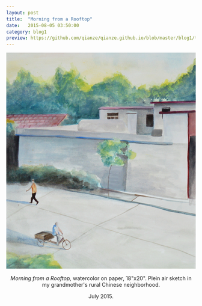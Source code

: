 ```yaml
---
layout: post
title:  "Morning from a Rooftop"
date:   2015-08-05 03:50:00
category: blog1
preview: https://github.com/qianze/qianze.github.io/blob/master/blog1/thumbnails/Rural%20Bikes.JPG?raw=true
---
```

<center>
<img src ="https://github.com/qianze/qianze.github.io/blob/master/blog1/images/Rural%20Bikes.JPG?raw=true"><br>

<i>Morning from a Rooftop,</i> watercolor on paper, 18"x20". Plein air sketch in my grandmother's rural Chinese neighborhood.

July 2015.
</center>
